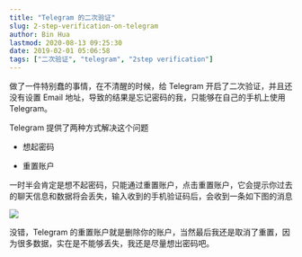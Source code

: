 ```yaml
---
title: "Telegram 的二次验证"
slug: 2-step-verification-on-telegram
author: Bin Hua
lastmod: 2020-08-13 09:25:30
date: 2019-02-01 05:06:58
tags: ["二次验证", "telegram", "2step verification"]
---
```


做了一件特别蠢的事情，在不清醒的时候，给 Telegram 开启了二次验证，并且还没有设置 Email 地址，导致的结果是忘记密码的我，只能够在自己的手机上使用 Telegram。

Telegram 提供了两种方式解决这个问题

- 想起密码

- 重置账户

一时半会肯定是想不起密码，只能通过重置账户，点击重置账户，它会提示你过去的聊天信息和数据将会丢失，输入收到的手机验证码后，会收到一条如下图的消息

![](/imgs/telegram_2steps.PNG)

没错，Telegram 的重置账户就是删除你的账户，当然最后我还是取消了重置，因为很多数据，实在是不能够丢失，我还是尽量想出密码吧。
